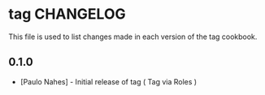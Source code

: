 tag CHANGELOG
================

This file is used to list changes made in each version of the tag cookbook.

0.1.0
-----
- [Paulo Nahes] - Initial release of tag ( Tag via Roles )


